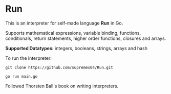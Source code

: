 # Run
This is an interpreter for self-made language **Run** in Go.

Supports mathematical expressions, variable binding, functions, conditionals, return statements, higher order functions, closures and arrays.

**Supported Datatypes:** integers, booleans, strings, arrays and hash


To run the interpreter:
```
git clone https://github.com/supremex04/Run.git

go run main.go
```

Followed Thorsten Ball's book on writing interpreters.
